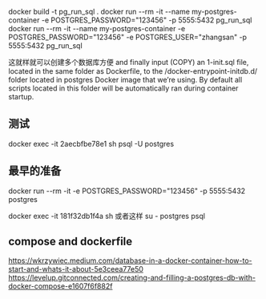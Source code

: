 docker build -t pg_run_sql .
docker run --rm -it --name my-postgres-container -e POSTGRES_PASSWORD="123456" -p 5555:5432 pg_run_sql
docker run --rm -it --name my-postgres-container -e POSTGRES_PASSWORD="123456" -e POSTGRES_USER="zhangsan" -p 5555:5432 pg_run_sql


这就样就可以创建多个数据库方便
and finally input (COPY) an 1-init.sql file, located in the same folder as Dockerfile, to the /docker-entrypoint-initdb.d/ folder located in postgres Docker image that we’re using. By default all scripts located in this folder will be automatically ran during container startup.

## 测试
docker exec -it 2aecbfbe78e1 sh
psql -U postgres

## 最早的准备
docker run --rm -it -e POSTGRES_PASSWORD="123456" -p 5555:5432 postgres


docker exec -it 181f32db1f4a sh
或者这样
su - postgres
psql

## compose and dockerfile
https://wkrzywiec.medium.com/database-in-a-docker-container-how-to-start-and-whats-it-about-5e3ceea77e50
https://levelup.gitconnected.com/creating-and-filling-a-postgres-db-with-docker-compose-e1607f6f882f
